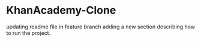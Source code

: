 # KhanAcademy-Clone
updating readme file in feature branch adding a new section describing how to
run the project.
